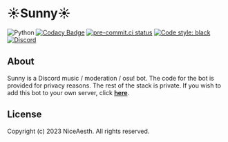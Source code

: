 # ☀️Sunny☀️

![Python](https://img.shields.io/badge/Python-3.10-brightgreen.svg)
[![Codacy Badge](https://app.codacy.com/project/badge/Grade/fb85e414688643da8514d5a7bbf2f566)](https://www.codacy.com/gh/SunnyCord/bot/dashboard?utm_source=github.com&amp;utm_medium=referral&amp;utm_content=SunnyCord/bot&amp;utm_campaign=Badge_Grade)
[![pre-commit.ci status](https://results.pre-commit.ci/badge/github/SunnyCord/bot/master.svg)](https://results.pre-commit.ci/latest/github/SunnyCord/bot/master)
[![Code style: black](https://img.shields.io/badge/code%20style-black-000000.svg)](https://github.com/ambv/black)
[![Discord](https://img.shields.io/discord/1046862536621953054?logo=discord&style=flat-square)](https://discord.gg/ufHV3T3UPD)

## About

Sunny is a Discord music / moderation / osu! bot. The code for the bot is provided for privacy reasons. The rest of the stack is private. If you wish to add this bot to your own server, click **[here](https://discord.com/application-directory/376679719044907019)**.

## License

Copyright (c) 2023 NiceAesth. All rights reserved.
